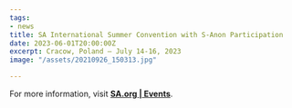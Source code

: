 ```yaml
---
tags:
- news
title: SA International Summer Convention with S-Anon Participation
date: 2023-06-01T20:00:00Z
excerpt: Cracow, Poland – July 14-16, 2023
image: "/assets/20210926_150313.jpg"

---
```

For more information, visit **[SA.org | Events](https://www.sa.org/event/sa-s-anon-international-summer-convention-krakow-poland-july-14-16-2023/)**.